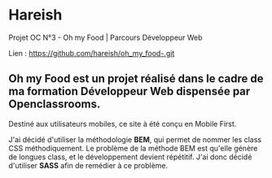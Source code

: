 # Hareish 
Projet OC N°3 - Oh my Food | Parcours Développeur Web

Lien : https://github.com/hareish/oh_my_food-.git

**Oh my Food** est un projet réalisé dans le cadre de ma formation **Développeur Web** dispensée par **Openclassrooms**.
----------

Destiné aux utilisateurs mobiles, ce site à été conçu en Mobile First.

J'ai décidé d'utiliser la méthodologie **BEM**, qui permet de nommer les class CSS méthodiquement.
Le problème de la méthode BEM est qu'elle génère de longues class, et le développement devient répétitif.
J'ai donc décidé d'utiliser **SASS** afin de remédier à ce problème.


